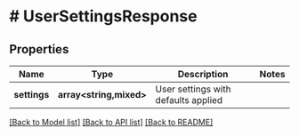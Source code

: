 # # UserSettingsResponse

## Properties

Name | Type | Description | Notes
------------ | ------------- | ------------- | -------------
**settings** | **array<string,mixed>** | User settings with defaults applied |

[[Back to Model list]](../../README.md#models) [[Back to API list]](../../README.md#endpoints) [[Back to README]](../../README.md)
